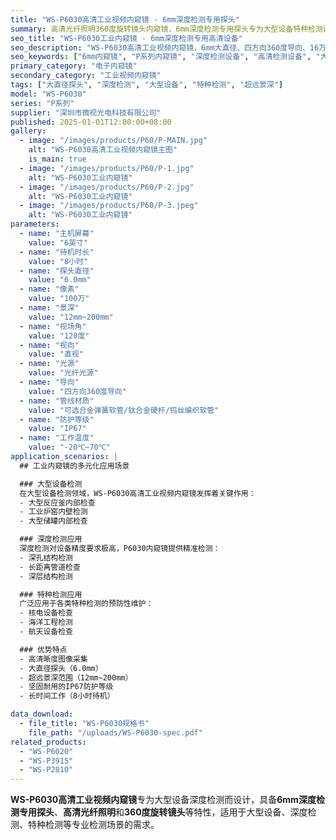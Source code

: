 ```yaml
---
title: "WS-P6030高清工业视频内窥镜 - 6mm深度检测专用探头"
summary: 高清光纤照明360度旋转镜头内窥镜，6mm深度检测专用探头专为大型设备特种检测设计
seo_title: "WS-P6030工业内窥镜 - 6mm深度检测专用高清设备"
seo_description: "WS-P6030高清工业视频内窥镜，6mm大直径、四方向360度导向、16万像素、12-200mm超远景深，专为大型设备深度检测设计，适用于大型设备、深度检测、特种检测。"
seo_keywords: ["6mm内窥镜", "P系列内窥镜", "深度检测设备", "高清检测设备", "大型设备检测", "特种检测"]
primary_category: "电子内窥镜"
secondary_category: "工业视频内窥镜"
tags: ["大直径探头", "深度检测", "大型设备", "特种检测", "超远景深"]
model: "WS-P6030"
series: "P系列"
supplier: "深圳市微视光电科技有限公司"
published: 2025-01-01T12:00:00+08:00
gallery:
  - image: "/images/products/P60/P-MAIN.jpg"
    alt: "WS-P6030高清工业视频内窥镜主图"
    is_main: true
  - image: "/images/products/P60/P-1.jpg"
    alt: "WS-P6030工业内窥镜"
  - image: "/images/products/P60/P-2.jpg"
    alt: "WS-P6030工业内窥镜"
  - image: "/images/products/P60/P-3.jpeg"
    alt: "WS-P6030工业内窥镜"
parameters:
  - name: "主机屏幕"
    value: "6英寸"
  - name: "待机时长"
    value: "8小时"
  - name: "探头直径"
    value: "6.0mm"
  - name: "像素"
    value: "100万"
  - name: "景深"
    value: "12mm~200mm"
  - name: "视场角"
    value: "120度"
  - name: "视向"
    value: "直视"
  - name: "光源"
    value: "光纤光源"
  - name: "导向"
    value: "四方向360度导向"
  - name: "管线材质"
    value: "可选合金弹簧软管/钛合金硬杆/钨丝编织软管"
  - name: "防护等级"
    value: "IP67"
  - name: "工作温度"
    value: "-20℃~70℃"
application_scenarios: |
  ## 工业内窥镜的多元化应用场景

  ### 大型设备检测
  在大型设备检测领域，WS-P6030高清工业视频内窥镜发挥着关键作用：
  - 大型反应釜内部检查
  - 工业炉窑内壁检测
  - 大型储罐内部检查

  ### 深度检测应用
  深度检测对设备精度要求极高，P6030内窥镜提供精准检测：
  - 深孔结构检测
  - 长距离管道检查
  - 深层结构检测

  ### 特种检测应用
  广泛应用于各类特种检测的预防性维护：
  - 核电设备检查
  - 海洋工程检测
  - 航天设备检查

  ### 优势特点
  - 高清晰度图像采集
  - 大直径探头（6.0mm）
  - 超远景深范围（12mm~200mm）
  - 坚固耐用的IP67防护等级
  - 长时间工作（8小时待机）

data_download:
  - file_title: "WS-P6030规格书"
    file_path: "/uploads/WS-P6030-spec.pdf"
related_products:
  - "WS-P6020"
  - "WS-P3915"
  - "WS-P2810"
---
```


**WS-P6030高清工业视频内窥镜**专为大型设备深度检测而设计，具备**6mm深度检测专用探头**、**高清光纤照明**和**360度旋转镜头**等特性，适用于大型设备、深度检测、特种检测等专业检测场景的需求。
